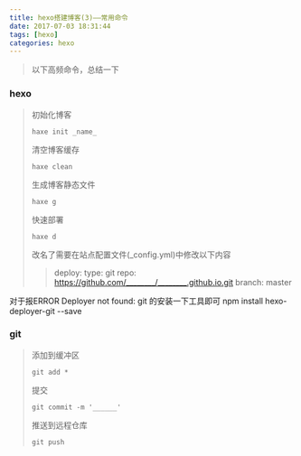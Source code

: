 ```yaml
---
title: hexo搭建博客(3)——常用命令
date: 2017-07-03 18:31:44
tags: [hexo]
categories: hexo
---
```

> 以下高频命令，总结一下

<!--more-->

### hexo
> 初始化博客
> ```base
> haxe init _name_
> ```
> 清空博客缓存
> ```base
> haxe clean
> ```
> 生成博客静态文件
> ```base
> haxe g
> ```
> 快速部署
> ```base
> haxe d
> ```
> 改名了需要在站点配置文件(_config.yml)中修改以下内容
>> deploy:
  type: git
  repo: https://github.com/________/________.github.io.git
  branch: master

  对于报ERROR Deployer not found: git 的安装一下工具即可
  npm install hexo-deployer-git --save

### git
> 添加到缓冲区
> ```base
> git add *
> ```
> 提交
> ```base
> git commit -m '______'
> ```
> 推送到远程仓库
> ```base
> git push
> ```